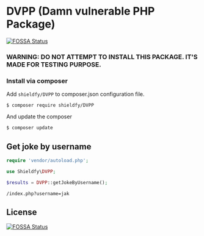 # DVPP (Damn vulnerable PHP Package)
[![FOSSA Status](https://app.fossa.com/api/projects/git%2Bgithub.com%2Fswschmidt%2FDVPP.svg?type=shield)](https://app.fossa.com/projects/git%2Bgithub.com%2Fswschmidt%2FDVPP?ref=badge_shield)


### WARNING: DO NOT ATTEMPT TO INSTALL THIS PACKAGE. IT'S MADE FOR TESTING PURPOSE.

### Install via composer

Add `shieldfy/DVPP` to composer.json configuration file.
```
$ composer require shieldfy/DVPP
```

And update the composer
```
$ composer update
```
    
## Get joke by username
```php
require 'vendor/autoload.php';

use Shieldfy\DVPP;

$results = DVPP::getJokeByUsername();
```
`/index.php?username=jak`

## License
[![FOSSA Status](https://app.fossa.com/api/projects/git%2Bgithub.com%2Fswschmidt%2FDVPP.svg?type=large)](https://app.fossa.com/projects/git%2Bgithub.com%2Fswschmidt%2FDVPP?ref=badge_large)